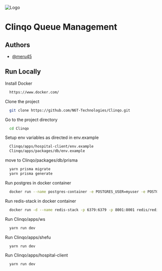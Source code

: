 ![Logo](https://cdn.pixabay.com/photo/2013/07/18/10/59/heartbeat-163709_1280.jpg)

# Clinqo Queue Management

## Authors

-   [@meru45](https://www.github.com/meru45)

## Run Locally

Install Docker

```bash
  https://www.docker.com/
```

Clone the project

```bash
  git clone https://github.com/N6T-Technologies/Clinqo.git
```

Go to the project directory

```bash
  cd Clinqo
```

Setup env variables as directed in env.example

```bash
  Clinqo/apps/hospital-client/env.example
  Clinqo/apps/packages/db/env.example
```

move to Clinqo/packages/db/prisma

```bash
  yarn prisma migrate
  yarn prisma generate
```

Run postgres in docker container

```bash
  docker run --name postgres-container -e POSTGRES_USER=myuser -e POSTGRES_PASSWORD=mypassword -e POSTGRES_DB=mydatabase -p 5432:5432 -d postgres
```

Run redis-stack in docker container

```bash
  docker run -d --name redis-stack -p 6379:6379 -p 8001:8001 redis/redis-stack:latest
```

Run Clinqo/apps/ws

```bash
  yarn run dev
```

Run Clinqo/apps/shefu

```bash
  yarn run dev
```

Run Clinqo/apps/hospital-client

```bash
  yarn run dev
```
